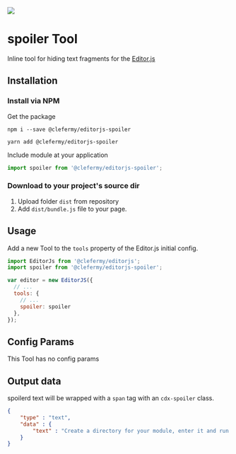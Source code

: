 ![](https://badgen.net/badge/Editor.js/v2.0/blue)

# spoiler Tool
Inline tool for hiding text fragments for the [Editor.js](https://github.com/codex-team/editor.js)

## Installation

### Install via NPM

Get the package

```shell
npm i --save @clefermy/editorjs-spoiler
```

```shell
yarn add @clefermy/editorjs-spoiler
```

Include module at your application

```javascript
import spoiler from '@clefermy/editorjs-spoiler';
```

### Download to your project's source dir

1. Upload folder `dist` from repository
2. Add `dist/bundle.js` file to your page.

## Usage

Add a new Tool to the `tools` property of the Editor.js initial config.

```javascript
import EditorJs from '@clefermy/editorjs';
import spoiler from '@clefermy/editorjs-spoiler';

var editor = new EditorJS({
  // ...
  tools: {
    // ...
    spoiler: spoiler
  },
});
```

## Config Params

This Tool has no config params

## Output data

spoilerd text will be wrapped with a `span` tag with an `cdx-spoiler` class.

```json
{
    "type" : "text",
    "data" : {
        "text" : "Create a directory for your module, enter it and run <span class=\"cdx-spoiler\">npm init</span> command."
    }
}
```
